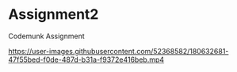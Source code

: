 # Assignment2
Codemunk Assignment





https://user-images.githubusercontent.com/52368582/180632681-47f55bed-f0de-487d-b31a-f9372e416beb.mp4

